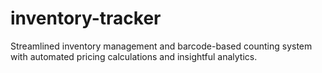 # inventory-tracker
Streamlined inventory management and barcode-based counting system with automated pricing calculations and insightful analytics.
